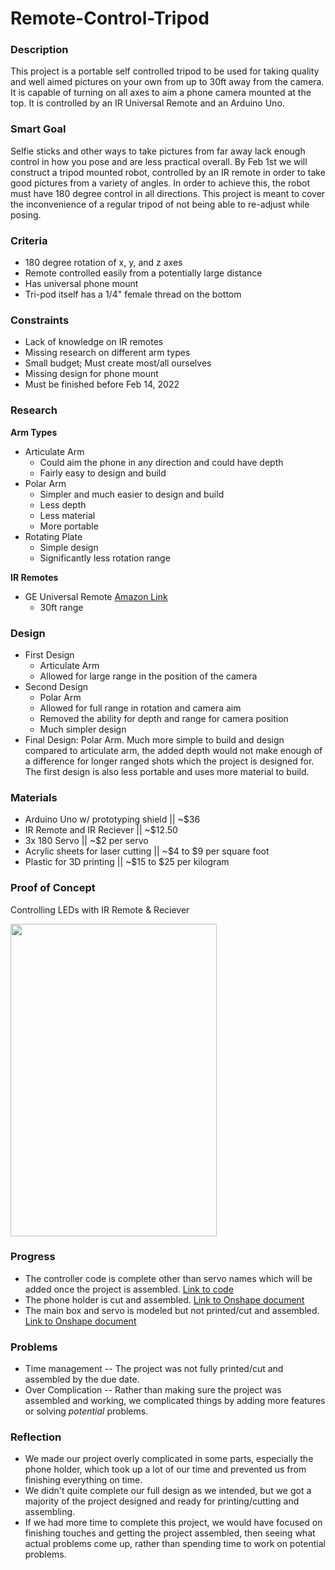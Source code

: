# Remote-Control-Tripod

### Description
  This project is a portable self controlled tripod to be used for taking quality and well aimed pictures on your own from up to 30ft away from the camera. It is capable of turning on all axes to aim a phone camera mounted at the top. It is controlled by an IR Universal Remote and an Arduino Uno.
  
### Smart Goal
  Selfie sticks and other ways to take pictures from far away lack enough control in how you pose and are less practical overall. By Feb 1st we will construct a tripod mounted robot, controlled by an IR remote in order to take good pictures from a variety of angles. In order to achieve this, the robot must have 180 degree control in all directions. This project is meant to cover the inconvenience of a regular tripod of not being able to re-adjust while posing.

### Criteria 
- 180 degree rotation of x, y, and z axes
- Remote controlled easily from a potentially large distance
- Has universal phone mount
- Tri-pod itself has a 1/4" female thread on the bottom

### Constraints
- Lack of knowledge on IR remotes
- Missing research on different arm types
- Small budget; Must create most/all ourselves
- Missing design for phone mount
- Must be finished before Feb 14, 2022

### Research
**Arm Types**
- Articulate Arm
  - Could aim the phone in any direction and could have depth
  - Fairly easy to design and build
- Polar Arm
  - Simpler and much easier to design and build
  - Less depth
  - Less material
  - More portable
- Rotating Plate
  - Simple design
  - Significantly less rotation range

**IR Remotes**
- GE Universal Remote [Amazon Link](https://www.amazon.com/GE-Lighting-Device-Universal-Remote/dp/B076QDZZF9?ref_=ast_sto_dp)
  - 30ft range

### Design
- First Design  
  - Articulate Arm
  - Allowed for large range in the position of the camera
- Second Design
  - Polar Arm
  - Allowed for full range in rotation and camera aim
  - Removed the ability for depth and range for camera position
  - Much simpler design
- Final Design: Polar Arm.
  Much more simple to build and design compared to articulate arm, the added depth would not make enough of a difference for longer ranged shots which the project is designed for. The first design is also less portable and uses more material to build.
### Materials
- Arduino Uno w/ prototyping shield || ~$36
- IR Remote and IR Reciever         || ~$12.50
- 3x 180 Servo                      || ~$2 per servo
- Acrylic sheets for laser cutting  || ~$4 to $9 per square foot
- Plastic for 3D printing           || ~$15 to $25 per kilogram
### Proof of Concept
Controlling LEDs with IR Remote & Reciever

<img src="https://github.com/jkrosby51/Remote-Control-Tripod/blob/main/Images/ProofOfConcept.gif" width="330" height="500" />

### Progress
 - The controller code is complete other than servo names which will be added once the project is assembled. [Link to code](https://github.com/jkrosby51/Remote-Control-Tripod/blob/main/IR_Controller.ino)
 - The phone holder is cut and assembled. [Link to Onshape document](https://cvilleschools.onshape.com/documents/a7888a055488cb7f7019fd47/w/7918e3e407033a13bde2e391/e/3e339f62e41d628ddd532f2c?renderMode=0&uiState=621ce594adf80343b1ccd3d9)
 - The main box and servo is modeled but not printed/cut and assembled. [Link to Onshape document](https://cvilleschools.onshape.com/documents/0842ea0297681654ed9ec6e5/w/2f2d596c173ecd37bdb8c60e/e/162fdac466993b0e6825e891?renderMode=0&uiState=621ce5c5873721518c4a4997)
 
### Problems
 - Time management -- The project was not fully printed/cut and assembled by the due date.
 - Over Complication -- Rather than making sure the project was assembled and working, we complicated things by adding more features or solving *potential* problems.
 
### Reflection
 - We made our project overly complicated in some parts, especially the phone holder, which took up a lot of our time and prevented us from finishing everything on time.
 - We didn't quite complete our full design as we intended, but we got a majority of the project designed and ready for printing/cutting and assembling.
 - If we had more time to complete this project, we would have focused on finishing touches and getting the project assembled, then seeing what actual problems come up, rather than spending time to work on potential problems.
